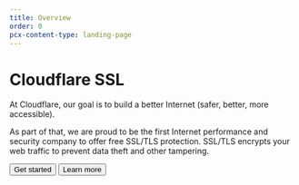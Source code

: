 ```yaml
---
title: Overview
order: 0
pcx-content-type: landing-page
---
```


# Cloudflare SSL

At Cloudflare, our goal is to build a better Internet (safer, better, more accessible).

As part of that, we are proud to be the first Internet performance and security company to offer free SSL/TLS protection. SSL/TLS encrypts your web traffic to prevent data theft and other tampering.

<ButtonGroup>
  <Button type="primary" href="/get-started">
    Get started
  </Button>
  <Button
    type="secondary"
    href="https://www.cloudflare.com/learning/ssl/what-is-ssl/"
    target="_blank"
  >
    Learn more
  </Button>
</ButtonGroup>
